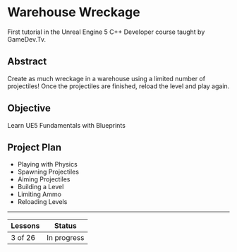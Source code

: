 # Warehouse Wreckage
First tutorial in the Unreal Engine 5 C++ Developer course taught by GameDev.Tv.

## Abstract
Create as much wreckage in a warehouse using a limited number of projectiles! Once the projectiles are finished, reload the level and play again.

## Objective
Learn UE5 Fundamentals with Blueprints

## Project Plan
- Playing with Physics
- Spawning Projectiles
- Aiming Projectiles
- Building a Level
- Limiting Ammo
- Reloading Levels

---

| Lessons | Status |
|---------|--------|
|3 of 26 | In progress|